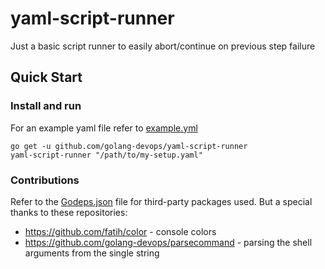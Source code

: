 # yaml-script-runner
Just a basic script runner to easily abort/continue on previous step failure

## Quick Start

### Install and run

For an example yaml file refer to [example.yml](examples/example.yml)

```
go get -u github.com/golang-devops/yaml-script-runner
yaml-script-runner "/path/to/my-setup.yaml"
```

### Contributions

Refer to the [Godeps.json](Godeps/Godeps.json) file for third-party packages used. But a special thanks to these repositories:
- https://github.com/fatih/color - console colors
- https://github.com/golang-devops/parsecommand - parsing the shell arguments from the single string